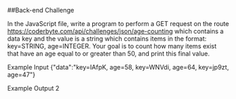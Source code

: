 ##Back-end Challenge

In the JavaScript file, write a program to perform a GET request on the route https://coderbyte.com/api/challenges/json/age-counting which contains a data key and the value is a string which contains items in the format: key=STRING, age=INTEGER. Your goal is to count how many items exist that have an age equal to or greater than 50, and print this final value.

Example Input
{"data":"key=IAfpK, age=58, key=WNVdi, age=64, key=jp9zt, age=47"}

Example Output
2
